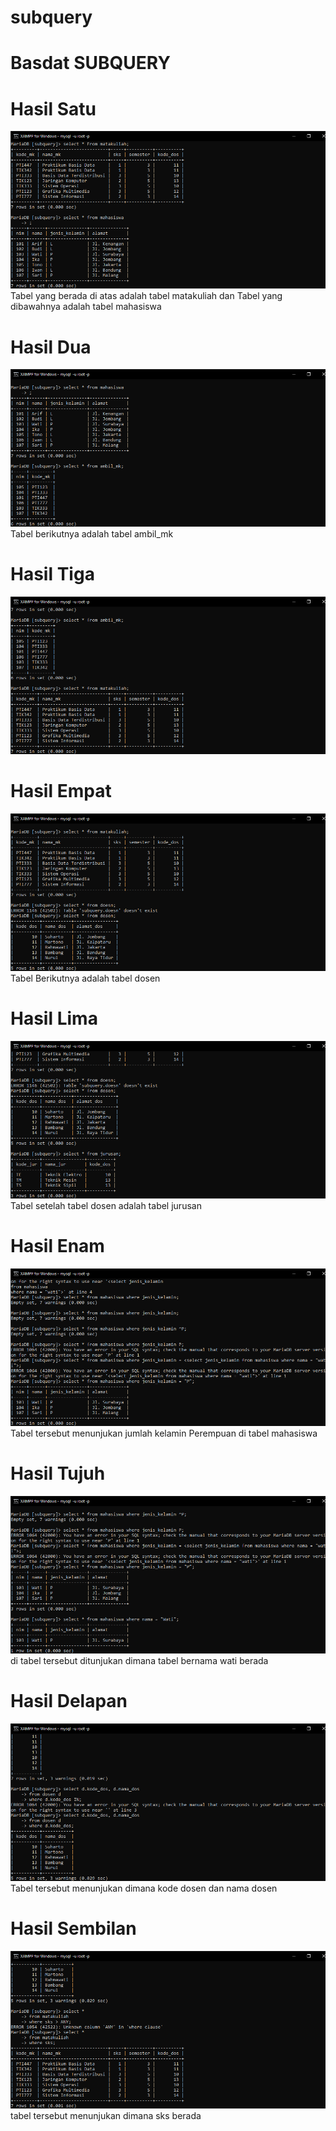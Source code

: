 # subquery
# Basdat SUBQUERY
# Hasil Satu
![Alt Text](https://github.com/Fatan169/subquery/blob/master/XAMPP%20for%20Windows%20-%20mysql%20%20-u%20root%20-p%204_11_2020%207_10_38%20AM.png "Hasil Satu")
Tabel yang berada di atas adalah tabel matakuliah dan
Tabel yang dibawahnya adalah tabel mahasiswa
# Hasil Dua
![Alt Text](https://github.com/Fatan169/subquery/blob/master/XAMPP%20for%20Windows%20-%20mysql%20%20-u%20root%20-p%204_11_2020%207_10_53%20AM.png "Hasil Dua")
Tabel berikutnya adalah tabel ambil_mk
# Hasil Tiga
![Alt Text](https://github.com/Fatan169/subquery/blob/master/XAMPP%20for%20Windows%20-%20mysql%20%20-u%20root%20-p%204_11_2020%207_11_06%20AM.png "Hasil Tiga")
# Hasil Empat
![Alt Text](https://github.com/Fatan169/subquery/blob/master/XAMPP%20for%20Windows%20-%20mysql%20%20-u%20root%20-p%204_11_2020%207_11_23%20AM.png "Hasil Empat")
Tabel Berikutnya adalah tabel dosen
# Hasil Lima
![Alt Text](https://github.com/Fatan169/subquery/blob/master/XAMPP%20for%20Windows%20-%20mysql%20%20-u%20root%20-p%204_11_2020%207_11_35%20AM.png "Hasil Lima")
Tabel setelah tabel dosen adalah tabel jurusan
# Hasil Enam
![Alt Text](https://github.com/Fatan169/subquery/blob/master/XAMPP%20for%20Windows%20-%20mysql%20%20-u%20root%20-p%204_11_2020%207_22_46%20AM.png "Hasil Enam")
Tabel tersebut menunjukan jumlah kelamin Perempuan di tabel mahasiswa
# Hasil Tujuh
![Alt Text](https://github.com/Fatan169/subquery/blob/master/XAMPP%20for%20Windows%20-%20mysql%20%20-u%20root%20-p%204_11_2020%207_23_19%20AM.png "Hasil Tujuh")
di tabel tersebut ditunjukan dimana tabel bernama wati berada
# Hasil Delapan
![Alt Text](https://github.com/Fatan169/subquery/blob/master/XAMPP%20for%20Windows%20-%20mysql%20%20-u%20root%20-p%204_11_2020%208_05_14%20PM.png "Hasil Delapan")
Tabel tersebut menunjukan dimana kode dosen dan nama dosen
# Hasil Sembilan
![Alt Text](https://github.com/Fatan169/subquery/blob/master/XAMPP%20for%20Windows%20-%20mysql%20%20-u%20root%20-p%204_11_2020%208_06_35%20PM.png "Hasil Sembilan")
tabel tersebut menunjukan dimana sks berada
